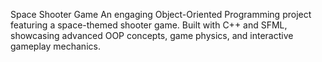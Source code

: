 Space Shooter Game
An engaging Object-Oriented Programming project featuring a space-themed shooter game. Built with C++ and SFML, showcasing advanced OOP concepts, game physics, and interactive gameplay mechanics.

